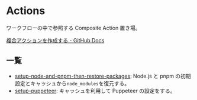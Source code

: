 # Actions

ワークフローの中で参照する Composite Action 置き場。

[複合アクションを作成する \- GitHub Docs](https://docs.github.com/ja/actions/creating-actions/creating-a-composite-action)

## 一覧

- [setup-node-and-pnpm-then-restore-packages](./setup-node-and-pnpm-then-restore-packages/action.yaml): Node.js と pnpm の初期設定とキャッシュから`node_modules`を復元する。
- [setup-puppeteer](./setup-puppeteer/action.yml): キャッシュを利用して Puppeteer の設定をする。
